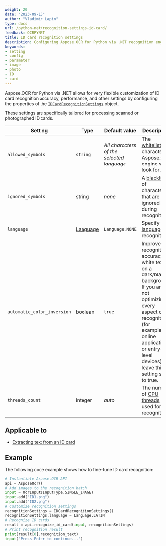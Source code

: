 ```yaml
---
weight: 20
date: "2023-09-15"
author: "Vladimir Lapin"
type: docs
url: /python-net/recognition-settings-id-card/
feedback: OCRPYNET
title: ID card recognition settings
description: Configuring Aspose.OCR for Python via .NET recognition engine for extracting text from ID cards.
keywords:
- setting
- config
- parameter
- image
- photo
- ID
- card
---
```


Aspose.OCR for Python via .NET allows for very flexible customization of ID card recognition accuracy, performance, and other settings by configuring the properties of the [`IDCardRecognitionSettings`](https://reference.aspose.com/ocr/python-net/aspose.ocr/idcardrecognitionsettings/) object.

These settings are specifically tailored for processing scanned or photographed ID cards.

Setting | Type | Default value | Description
------- | ---- | ------------- | -----------
`allowed_symbols` | `string` | _All characters of the selected language_ | The [whitelist](/ocr/python-net/characters-whitelist/) of characters Aspose.OCR engine will look for.
`ignored_symbols` | string | _none_ | A [blacklist](/ocr/python-net/characters-blacklist/) of characters that are ignored during recognition.
`language` | [Language](https://reference.aspose.com/ocr/python-net/aspose.ocr/language/) | `Language.NONE` | Specify a [language](/ocr/python-net/languages/) for recognition.
`automatic_color_inversion` | boolean | `true` | Improve recognition accuracy of white text on a dark/black background. If you are not optimizing every aspect of recognition (for example, for online applications or entry-level devices), leave this setting set to true.
`threads_count` | integer | _auto_ | The number of [CPU threads](/ocr/python-net/multithreading/) used for recognition.

## Applicable to

- [Extracting text from an ID card](/ocr/python-net/recognition/id-card/)

## Example

The following code example shows how to fine-tune ID card recognition:

```python
# Instantiate Aspose.OCR API
api = AsposeOcr()
# Add images to the recognition batch
input = OcrInput(InputType.SINGLE_IMAGE)
input.add("ID1.png")
input.add("ID2.png")
# Customize recognition settings
recognitionSettings = IDCardRecognitionSettings()
recognitionSettings.language = Language.LATIN
# Recognize ID cards
result = api.recognize_id_card(input, recognitionSettings)
# Print recognition result
print(result[0].recognition_text)
input("Press Enter to continue...")
```
